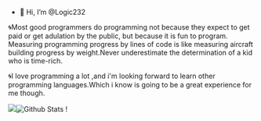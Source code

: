 - 👋 Hi, I’m @Logic232

🌀Most good programmers do programming not because they expect to get paid or get adulation by the public, but because it is fun to program.
Measuring programming progress by lines of code is like measuring aircraft building progress by weight.Never underestimate the determination of a kid who is time-rich.

🌀I love programming a lot ,and i'm looking forward to learn other programming languages.Which i know is going to be a great experience for me though.

   
<!---
Logic232/Logic232 is a ✨ special ✨ repository because its `README.md` (this file) appears on your GitHub profile.
You can click the Preview link to take a look at your changes.
--->
<img src="https://i.pinimg.com/564x/02/1e/bc/021ebc9dcc71cba2c9e4785b6b85c8f8.jpg"/>![Github Stats](https://github-readme-stats.vercel.app/api?username=Logic232&theme=tokyonight,http://github-readme-streak-stats.herokuapp.com?user=Logic232&theme=tokyonight&amp;date_format=M%20j%5B%2C%20Y%5D)
!





 
